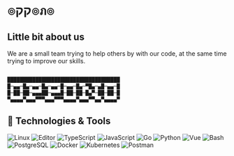 # ๏קק๏ภ๏

## Little bit about us

We are a small team trying to help others by with our code, at the same time trying to improve our skills.

```bash

████████████████████████████████████
█─▄▄─█▄─▄▄─█▄─▄▄─█─▄▄─█▄─▀█▄─▄█─▄▄─█
█─██─██─▄▄▄██─▄▄▄█─██─██─█▄▀─██─██─█
▀▄▄▄▄▀▄▄▄▀▀▀▄▄▄▀▀▀▄▄▄▄▀▄▄▄▀▀▄▄▀▄▄▄▄▀

```

## 🔧 Technologies & Tools

![Linux](https://img.shields.io/badge/OS-Linux-informational?style=flat&logo=linux&logoColor=white&color=2bbc8a)
![Editor](https://img.shields.io/badge/Editor-VS_Code-informational?style=flat&logo=visual-studio-code&logoColor=white&color=2bbc8a)
![TypeScript](https://img.shields.io/badge/Code-TypeScript-informational?style=flat&logo=typescript&logoColor=white&color=2bbc8a)
![JavaScript](https://img.shields.io/badge/Code-JavaScript-informational?style=flat&logo=javascript&logoColor=white&color=2bbc8a)
![Go](https://img.shields.io/badge/Code-Golang-informational?style=flat&logo=go&logoColor=white&color=2bbc8a)
![Python](https://img.shields.io/badge/Code-Python-informational?style=flat&logo=python&logoColor=white&color=2bbc8a)
![Vue](https://img.shields.io/badge/Code-Vue-informational?style=flat&logo=vue.js&logoColor=white&color=2bbc8a)
![Bash](https://img.shields.io/badge/Shell-Bash-informational?style=flat&logo=gnu-bash&logoColor=white&color=2bbc8a)
![PostgreSQL](https://img.shields.io/badge/Tools-PostgreSQL-informational?style=flat&logo=postgresql&logoColor=white&color=2bbc8a)
![Docker](https://img.shields.io/badge/Tools-Docker-informational?style=flat&logo=docker&logoColor=white&color=2bbc8a)
![Kubernetes](https://img.shields.io/badge/Tools-Kubernetes-informational?style=flat&logo=kubernetes&logoColor=white&color=2bbc8a)
![Postman](https://img.shields.io/badge/Tools-Postman-informational?style=flat&logo=postman&logoColor=white&color=2bbc8a)
